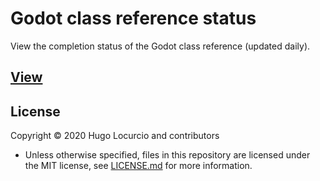 # Godot class reference status

View the completion status of the Godot class reference (updated daily).

## [View](https://godot-doc-status.github.io/)

## License

Copyright © 2020 Hugo Locurcio and contributors

- Unless otherwise specified, files in this repository are licensed under the
  MIT license, see [LICENSE.md](LICENSE.md) for more information.
